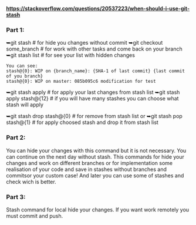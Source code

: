 **https://stackoverflow.com/questions/20537223/when-should-i-use-git-stash**

### Part 1:
➥git stash # for hide you changes without commit
➥git checkout some_branch # for work with other tasks and come back on your branch
➥git stash list # for see your list with hidden changes

    You can see:
    stash@{0}: WIP on {branch_name}: {SHA-1 of last commit} {last commit of you branch}
    stash@{0}: WIP on master: 085b095c6 modification for test

➥git stash apply # for apply your last changes from stash list
➥git stash apply stash@{12} # if you will have many stashes you can choose what stash will apply

➥git stash drop stash@{0} # for remove from stash list
or
➥git stash pop stash@{1} # for apply choosed stash and drop it from stash list

### Part 2:
You can hide your changes with this command but it is not necessary.
You can continue on the next day without stash.
This commands for hide your changes and work on different branches or for implementation some realisation of your code and save in stashes without branches and commitsor your custom case!
And later you can use some of stashes and check wich is better.

### Part 3:
Stash command for local hide your changes.
If you want work remotely you must commit and push.
